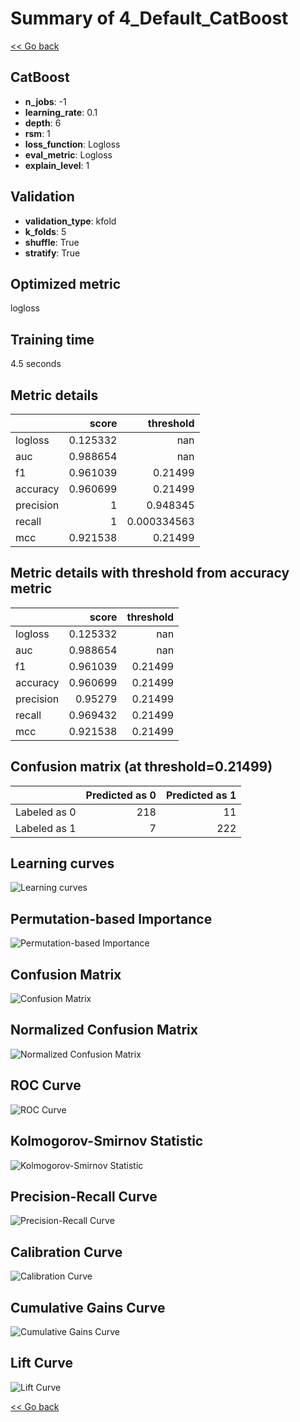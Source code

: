 # Summary of 4_Default_CatBoost

[<< Go back](../README.md)


## CatBoost
- **n_jobs**: -1
- **learning_rate**: 0.1
- **depth**: 6
- **rsm**: 1
- **loss_function**: Logloss
- **eval_metric**: Logloss
- **explain_level**: 1

## Validation
 - **validation_type**: kfold
 - **k_folds**: 5
 - **shuffle**: True
 - **stratify**: True

## Optimized metric
logloss

## Training time

4.5 seconds

## Metric details
|           |    score |     threshold |
|:----------|---------:|--------------:|
| logloss   | 0.125332 | nan           |
| auc       | 0.988654 | nan           |
| f1        | 0.961039 |   0.21499     |
| accuracy  | 0.960699 |   0.21499     |
| precision | 1        |   0.948345    |
| recall    | 1        |   0.000334563 |
| mcc       | 0.921538 |   0.21499     |


## Metric details with threshold from accuracy metric
|           |    score |   threshold |
|:----------|---------:|------------:|
| logloss   | 0.125332 |   nan       |
| auc       | 0.988654 |   nan       |
| f1        | 0.961039 |     0.21499 |
| accuracy  | 0.960699 |     0.21499 |
| precision | 0.95279  |     0.21499 |
| recall    | 0.969432 |     0.21499 |
| mcc       | 0.921538 |     0.21499 |


## Confusion matrix (at threshold=0.21499)
|              |   Predicted as 0 |   Predicted as 1 |
|:-------------|-----------------:|-----------------:|
| Labeled as 0 |              218 |               11 |
| Labeled as 1 |                7 |              222 |

## Learning curves
![Learning curves](learning_curves.png)

## Permutation-based Importance
![Permutation-based Importance](permutation_importance.png)
## Confusion Matrix

![Confusion Matrix](confusion_matrix.png)


## Normalized Confusion Matrix

![Normalized Confusion Matrix](confusion_matrix_normalized.png)


## ROC Curve

![ROC Curve](roc_curve.png)


## Kolmogorov-Smirnov Statistic

![Kolmogorov-Smirnov Statistic](ks_statistic.png)


## Precision-Recall Curve

![Precision-Recall Curve](precision_recall_curve.png)


## Calibration Curve

![Calibration Curve](calibration_curve_curve.png)


## Cumulative Gains Curve

![Cumulative Gains Curve](cumulative_gains_curve.png)


## Lift Curve

![Lift Curve](lift_curve.png)



[<< Go back](../README.md)
